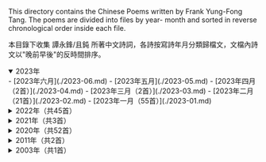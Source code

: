 This directory contains the Chinese Poems written by Frank Yung-Fong Tang. The poems are divided into files by year- month and sorted in reverse chronological order inside each file. 

本目錄下收集 譚永鋒/且鈍 所著中文詩詞，各詩按寫詩年月分類歸檔文，文檔內詩文以"晚前早後"的反時間排序。

<details open>
<summary>2023年</summary>
- [2023年六月](./2023-06.md)
- [2023年五月](./2023-05.md)  
- [2023年四月（2首）](./2023-04.md)
- [2023年三月（2首）](./2023-03.md)
- [2023年二月（21首）](./2023-02.md)
- [2023年一月（55首）](./2023-01.md)
</details>

<details>
<summary>2022年（共45首）</summary>
  
- [2022年十二月（16首）](./2022-12.md)
- [2022年十一月（16首）](./2022-11.md)
- [2022年九月（3首）](./2022-09.md)
- [2022年八月（1首）](./2022-08.md)
- [2022年七月（2首）](./2022-07.md)
- [2022年六月（7首）](./2022-06.md)
</details>

<details>
<summary>2021年（共3首）</summary>
  
- [2021年九月（3首）](./2021-09.md)
</details>

<details>
<summary>2020年（共52首）</summary>
  
- [2020年八月（33首）](./2020-08.md)
- [2020年七月（12首）](./2020-07.md)
- [2020年六月（7首）](./2020-06.md)
</details>

<details>
<summary>2011年（共2首）</summary>
  
- [2011年九月（1首）](./2011-09.md)
- [2011年八月（1首）](./2011-08.md)
</details>

<details>
<summary>2003年（共1首）</summary>
  
- [2003年五月（1首）](./2003-05.md)
</details>
